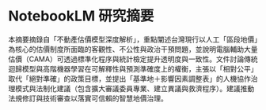 # NotebookLM 研究摘要

本摘要摘錄自「不動產估價模型深度解析」，重點闡述台灣現行以人工「區段地價」為核心的估價制度所面臨的客觀性、不公性與政治干預問題，並說明電腦輔助大量估價（CAMA）可透過標準化程序與統計檢定提升透明度與一致性。文件討論傳統迴歸模型與高階機器學習在可解釋性與預測準確度上的權衡，主張以「相對公平」取代「絕對準確」的政策目標，並提出「基準地＋影響因素調整表」的人機協作治理模式與法制化建議（包含擴大審議委員專業、建立異議與救濟程序）。建議推動法規修訂與技術審查以落實可信賴的智慧地價治理。